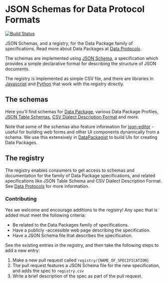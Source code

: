 # JSON Schemas for Data Protocol Formats

[![Build Status](https://travis-ci.org/dataprotocols/schemas.svg?branch=master)](https://travis-ci.org/dataprotocols/schemas)

JSON Schemas, and a registry, for the Data Package family of specifications. Read more about Data Packages at [Data Protocols](http://dataprotocols.org/).

The schemas are implemented using [JSON Schema](http://json-schema.org/), a specification which provides a simple declarative format for describing the structure of JSON documents.

The registry is implemented as simple CSV file, and there are libraries in [Javascript](https://github.com/okfn/datapackage-registry-js) and [Python](https://github.com/okfn/datapackage-registry-py) that work with the registry directly.

## The schemas

Here you'll find schemas for [Data Package](http://dataprotocols.org/data-packages/), various Data Package Profiles, [JSON Table Schemas](http://dataprotocols.org/json-table-schema/), [CSV Dialect Description Format](http://dataprotocols.org/csv-dialect/) and more.

Note that some of the schemas also feature information for [json-editor](https://github.com/jdorn/json-editor) - useful for building web forms and other UI components dynamically from a schema. We use this extensively in [DataPackagist](https://github.com/okfn/datapackagist) to build UIs for creating Data Packages.

## The registry

The registry enables consumers to get access to schemas and documentation for the family of Data Package specifications, and related specifications like JSON Table Schema and CSV Dialect Description Format. See [Data Protocols](http://dataprotocols.org/) for more information.

### Contributing

Yes we welcome and encourage additions to the registry! Any spec that is added must meet the following criteria:

* Be related to the Data Packages family of specifications.
* Have a publicly -accessible web page describing the specification.
* Have a JSON Schema file that describes the specification.

See the existing entries in the registry, and then take the following steps to add a new entry:

1. Make a new pull request called `registry/{NAME_OF_SPECIFICATION}`
2. The pull request features a JSON Schema file for the new specification, and adds the spec to `registry.csv`
3. Write a brief description of the spec as part of the pull request.
